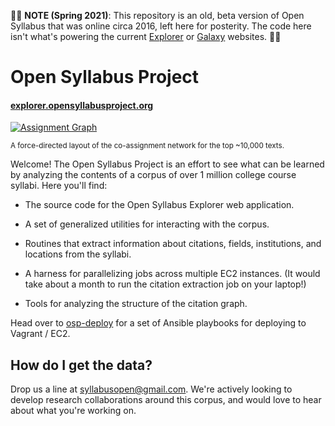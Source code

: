
🚨🚨
**NOTE (Spring 2021)**: This repository is an old, beta version of Open Syllabus that was online circa 2016, left here for posterity. The code here isn't what's powering the current [Explorer](https://opensyllabus.org/) or [Galaxy](https://galaxy.opensyllabus.org/) websites.
🚨🚨

# Open Syllabus Project

#### [explorer.opensyllabusproject.org](http://explorer.opensyllabusproject.org)

<a href="http://explorer.opensyllabusproject.org/graph">![Assignment Graph](graph.jpg)</a>

<sup>A force-directed layout of the co-assignment network for the top ~10,000 texts.</sup>

Welcome! The Open Syllabus Project is an effort to see what can be learned by analyzing the contents of a corpus of over 1 million college course syllabi.  Here you'll find:

- The source code for the Open Syllabus Explorer web application.

- A set of generalized utilities for interacting with the corpus.

- Routines that extract information about citations, fields, institutions, and locations from the syllabi.

- A harness for parallelizing jobs across multiple EC2 instances. (It would take about a month to run the citation extraction job on your laptop!)

- Tools for analyzing the structure of the citation graph.

Head over to [osp-deploy](https://github.com/davidmcclure/osp-deploy) for a set of Ansible playbooks for deploying to Vagrant / EC2.

## How do I get the data?

Drop us a line at syllabusopen@gmail.com. We're actively looking to develop research collaborations around this corpus, and would love to hear about what you're working on.
